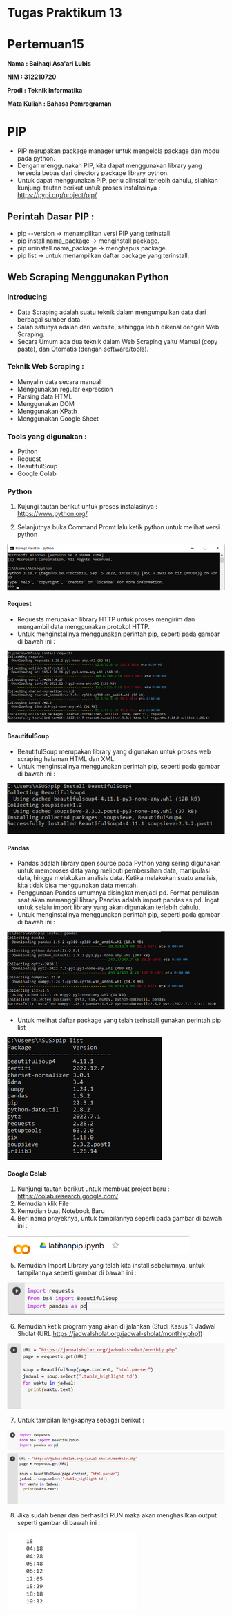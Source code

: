 # Tugas Praktikum 13
# Pertemuan15

<b>Nama : Baihaqi Asa'ari Lubis</b>

<b>NIM : 312210720</b>

<b>Prodi : Teknik Informatika</b>

<b>Mata Kuliah : Bahasa Pemrograman</b>

# PIP

* PIP merupakan package manager untuk mengelola package dan modul pada python.
* Dengan menggunakan PIP, kita dapat menggunakan library yang tersedia bebas dari directory package library python.
* Untuk dapat menggunakan PIP, perlu diinstall terlebih dahulu, silahkan kunjungi tautan berikut untuk proses instalasinya : https://pypi.org/project/pip/

## Perintah Dasar PIP :

* pip --version -> menampilkan versi PIP yang terinstall.
* pip install nama_package -> menginstall package.
* pip uninstall nama_package -> menghapus package.
* pip list -> untuk menampilkan daftar package yang terinstall.

## Web Scraping Menggunakan Python

### Introducing

* Data Scraping adalah suatu teknik dalam mengumpulkan data dari berbagai sumber data.
* Salah satunya adalah dari website, sehingga lebih dikenal dengan Web Scraping.
* Secara Umum ada dua teknik dalam Web Scraping yaitu Manual (copy paste), dan Otomatis (dengan software/tools).

### Teknik Web Scraping :

* Menyalin data secara manual
* Menggunakan regular expression
* Parsing data HTML
* Menggunakan DOM
* Menggunakan XPath
* Menggunakan Google Sheet

### Tools yang digunakan :

* Python
* Request
* BeautifulSoup
* Google Colab

### Python

1. Kujungi tautan berikut untuk proses instalasinya : https://www.python.org/

3. Selanjutnya buka Command Promt lalu ketik python untuk melihat versi python

![gambar 2](img/2.png)

#### Request

* Requests merupakan library HTTP untuk proses mengirim dan mengambil data menggunakan protokol HTTP.
* Untuk menginstallnya menggunakan perintah pip, seperti pada gambar di bawah ini :

![gambar 3](img/3.png)

#### BeautifulSoup

* BeautifulSoup merupakan library yang digunakan untuk proses web scraping halaman HTML dan XML.
* Untuk menginstallnya menggunakan perintah pip, seperti pada gambar di bawah ini :

![gambar 4](img/4.png)

#### Pandas

* Pandas adalah library open source pada Python yang sering digunakan untuk memproses data yang meliputi pembersihan data, manipulasi data, hingga melakukan analisis data. Ketika melakukan suatu analisis, kita tidak bisa menggunakan data mentah.
* Penggunaan Pandas umumnya disingkat menjadi pd. Format penulisan saat akan memanggil library Pandas adalah import pandas as pd. Ingat untuk selalu import library yang akan digunakan terlebih dahulu.
* Untuk menginstallnya menggunakan perintah pip, seperti pada gambar di bawah ini :

![gambar 5](img/5.png)

* Untuk melihat daftar package yang telah terinstall gunakan perintah pip list

![gambar 6](img/6.png)

#### Google Colab

1. Kunjungi tautan berikut untuk membuat project baru : https://colab.research.google.com/
2. Kemudian klik File
3. Kemudian buat Notebook Baru
4. Beri nama proyeknya, untuk tampilannya seperti pada gambar di bawah ini :

![gambar 7](img/7.png)

5. Kemudian Import Library yang telah kita install sebelumnya, untuk tampilannya seperti gambar di bawah ini :

![gambar 8](img/8.png)

6. Kemudian ketik program yang akan di jalankan (Studi Kasus 1: Jadwal Sholat (URL:https://jadwalsholat.org/jadwal-sholat/monthly.php))

![gambar 9](img/9.png)

7. Untuk tampilan lengkapnya sebagai berikut :

![gambar 10](img/10.png)

8. Jika sudah benar dan berhasildi RUN maka akan menghasilkan output seperti gambar di bawah ini :

![gambar 11](img/11.png)
